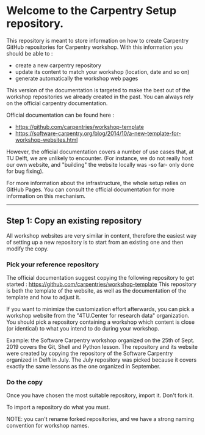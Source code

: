 
# Welcome to the Carpentry Setup repository. 

This repository is meant to store information on how to create Carpentry GitHub repositories for Carpentry workshop. 
With this information you should be able to : 
- create a new carpentry repository
- update its content to match your workshop (location, date and so on)
- generate automatically the workshop web pages

This version of the documentation is targeted to make the best out of the workshop repositories we already created in the past. 
You can always rely on the official carpentry documentation.

Official documentation can be found here : 
- https://github.com/carpentries/workshop-template
- https://software-carpentry.org/blog/2014/10/a-new-template-for-workshop-websites.html

However, the official documentation covers a number of use cases that, at TU Delft, we are unlikely to encounter. 
(For instance, we do not really host our own website, and "building" the website locally was -so far- only done for bug fixing). 

For more information about the infrastructure, the whole setup relies on GitHub Pages.
You can consult the official documentation for more information on this mechanism. 

-----------------------------

## Step 1: Copy an existing repository 

All workshop websites are very similar in content, therefore the easiest way of setting up a new repository is to start from an existing one and then modify the copy. 

### Pick your reference repository

The official documentation suggest copying the following repository to get started : https://github.com/carpentries/workshop-template
This repository is both the template of the website, as well as the documentation of the template and how to adjust it. 

If you want to minimize the customization effort afterwards, you can pick a workshop website from the "4TU.Center for research data" organization. You should pick a repository containing a workshop which content is close (or identical) to what you intend to do during your workshop. 

Example: the Software Carpentry workshop organized on the 25th of Sept. 2019 covers the Git, Shell and Python lesson. The repository and its website were created by copying the repository of the Software Carpentry organized in Delft in July. The July repository was picked because it covers exactly the same lessons as the one organized in September.


### Do the copy

Once you have chosen the most suitable repository, import it. Don't fork it.

To import a repository do what you must.

NOTE: you can't rename forked repositories, and we have a strong naming convention for workshop names.
